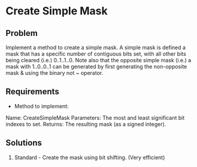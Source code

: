 ﻿# Create Simple Mask

## Problem
Implement a method to create a simple mask. A simple mask is defined a mask
 that has a specific number of contiguous bits set, with all other bits
being cleared (i.e.) 0..1..1..0. Note also that the opposite simple mask
(i.e.) a mask with 1..0..0..1 can be generated by first generating the
non-opposite mask & using the binary not ~ operator.

## Requirements

- Method to implement:  

Name: CreateSimpleMask
Parameters: The most and least significant bit indexes to set.
Returns: The resulting mask (as a signed integer).

## Solutions
1. Standard - Create the mask using bit shifting. (Very efficient)
